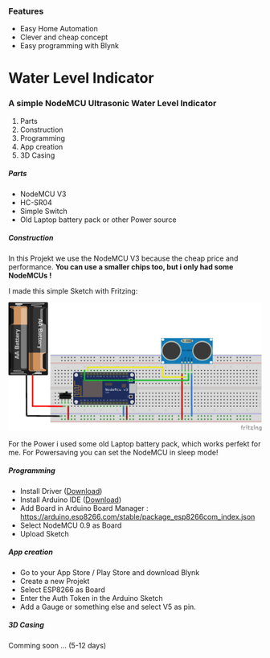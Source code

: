 ### Features

- Easy Home Automation 
- Clever and cheap concept
- Easy programming with Blynk

# Water Level Indicator
### A simple NodeMCU Ultrasonic Water Level Indicator

1. Parts
2. Construction
3. Programming
4. App creation
5. 3D Casing

##### Parts
- NodeMCU V3
- HC-SR04
- Simple Switch
- Old Laptop battery pack or other Power source

##### Construction
In this Projekt we use the NodeMCU V3 because the cheap price and performance.
**You can use a smaller chips too, but i only had some NodeMCUs !**

I made this simple Sketch with Fritzing:

![Breadboard](https://github.com/Gamer08YT/Water-Level-Indicator/blob/master/Wasserstand_Steckplatine.png "Breadboard")

For the Power i used some old Laptop battery pack, which works perfekt for me.
For Powersaving you can set the NodeMCU in sleep mode!

##### Programming
- Install Driver ([Download](https://www.silabs.com/products/development-tools/software/usb-to-uart-bridge-vcp-drivers "Download"))
- Install Arduino IDE ([Download](https://www.arduino.cc/en/main/software "Download"))
- Add Board in Arduino Board Manager : https://arduino.esp8266.com/stable/package_esp8266com_index.json
- Select NodeMCU 0.9 as Board
- Upload Sketch

##### App creation 
- Go to your App Store / Play Store and download Blynk
- Create a new Projekt
- Select ESP8266 as Board
- Enter the Auth Token in the Arduino Sketch
- Add a Gauge or something else and select V5 as pin. 

##### 3D Casing
Comming soon ... (5-12 days)
